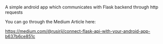 A simple android app which communicates with Flask backend through http requests

You can go through the Medium Article here: 

https://medium.com/@rusirij/connect-flask-api-with-your-android-app-b637b6ce851c


